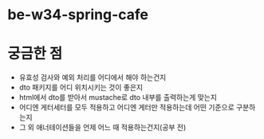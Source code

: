 # be-w34-spring-cafe

# 궁금한 점

* 유효성 검사와 예외 처리를 어디에서 해야 하는건지
* dto 패키지를 어디 위치시키는 것이 좋은지
* html에서 dto를 받아서 mustache로 dto 내부를 출력하는게 맞는지
* 어디엔 게터세터를 모두 적용하고 어디엔 게터만 적용하는데 어떤 기준으로 구분하는지
* 그 외 애너테이션들을 언제 어느 때 적용하는건지(공부 전)